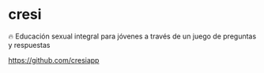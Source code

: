 # cresi
:fire: Educación sexual integral para jóvenes a través de un juego de preguntas y respuestas 

https://github.com/cresiapp
